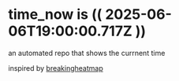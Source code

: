 # time_now is (( 2025-06-06T19:00:00.717Z ))

an automated repo that shows the currnent time

inspired by [breakingheatmap](https://github.com/breakingheatmap/breakingheatmap)